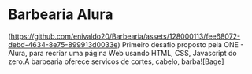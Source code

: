 # Barbearia Alura
(https://github.com/enivaldo20/Barbearia/assets/128000113/fee68072-debd-4634-8e75-899913d0033e) Primeiro desafio proposto pela ONE - Alura, para recriar uma página Web usando HTML, CSS, Javascript do zero.A barbearia oferece servicos de cortes, cabelo, barba![Bage]

